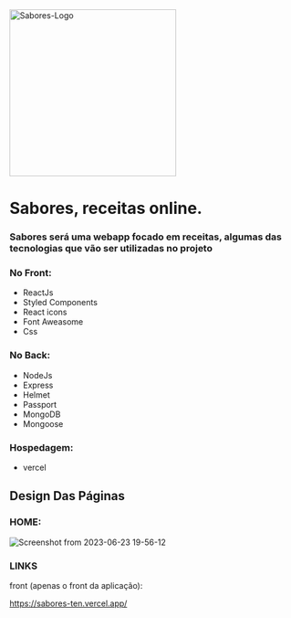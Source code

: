 
<img width="292" alt="Sabores-Logo" src="https://github.com/wal-wizard/Sabores/assets/82295321/6820a157-b0ec-4fd6-b916-4de192f3c9d7">  

# Sabores, receitas online.

### Sabores será uma webapp focado em receitas, algumas das tecnologias que vão ser utilizadas no projeto
### No Front:
  - ReactJs
  - Styled Components
  - React icons
  - Font Aweasome
  - Css

### No Back:
  - NodeJs
  - Express
  - Helmet
  - Passport
  - MongoDB
  - Mongoose

### Hospedagem:
  - vercel
    
## Design Das Páginas
### HOME:

![Screenshot from 2023-06-23 19-56-12](https://github.com/wal-wizard/Sabores/assets/82295321/35957213-7b98-468c-8a84-6ba274367237)

### LINKS

front (apenas o front da aplicação):

https://sabores-ten.vercel.app/
